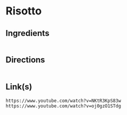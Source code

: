 # Risotto

## Ingredients
```

```


## Directions
```

```


## Link(s)
```
https://www.youtube.com/watch?v=NKtR3KpS83w
https://www.youtube.com/watch?v=oj0gzO1STdg

```
